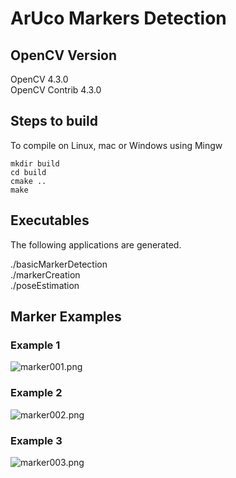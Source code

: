 # ArUco Markers Detection

## OpenCV Version
OpenCV 4.3.0  
OpenCV Contrib 4.3.0


## Steps to build
To compile on Linux, mac or Windows using Mingw
```
mkdir build
cd build
cmake ..
make
```

## Executables
The following applications are generated.

./basicMarkerDetection  
./markerCreation  
./poseEstimation  


## Marker Examples
### Example 1
![marker001.png](https://github.com/HugoNip/ArUcoMarkersDetection_OpenCV/blob/master/Markers/marker001.png)

### Example 2
![marker002.png](https://github.com/HugoNip/ArUcoMarkersDetection_OpenCV/blob/master/Markers/marker002.png)

### Example 3
![marker003.png](https://github.com/HugoNip/ArUcoMarkersDetection_OpenCV/blob/master/Markers/marker003.png)

